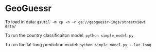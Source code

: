 # GeoGuessr

To load in data:
`gsutil -m cp -n -r gs://geoguessr-imgs/streetviews data/`

To run the country classificaiton model:
`python simple_model.py`

To run the lat-long prediction model:
`python simple_model.py --lat_long`
